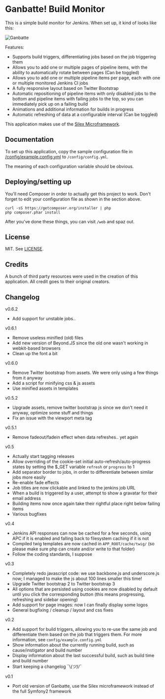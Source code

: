 Ganbatte! Build Monitor
========================

This is a simple build monitor for Jenkins. When set up, it kind of looks like this:

![Ganbatte](https://raw.github.com/kalmanolah/ganbatte/master/screenshot.png)

Features:

- Supports build triggers, differentiating jobs based on the job triggering them
- Allows you to add one or multiple pages of pipeline items, with the ability to automatically rotate between pages (Can be toggled)
- Allows you to add one or multiple pipeline items per page, each with one or multiple monitored Jenkins CI jobs
- A fully responsive layout based on Twitter Bootstrap
- Automatic repositioning of pipeline items with only disabled jobs to the bottom and pipeline items with failing jobs to the top, so you can immediately pick up on a failing build
- Animations and additional information for builds in progress
- Automatic refreshing of data at a configurable interval (Can be toggled)

This application makes use of the [Silex Microframework](http://silex.sensiolabs.org/).

Documentation
-------------

To set up this application, copy the sample configuration file in  [/config/example.config.yml](config/example.config.yml) to `/config/config.yml`.

The meaning of each configuration variable should be obvious.

Deploying/setting up
--------------------

You'll need Composer in order to actually get this project to work. Don't forget to edit your configuration file as shown in the section above.

    curl -sS https://getcomposer.org/installer | php
    php composer.phar install

After you've done these things, you can visit `/web` and spaz out.

License
-------

MIT. See [LICENSE](LICENSE).

Credits
-------

A bunch of third party resources were used in the creation of this application. All credit goes to their original creators.

Changelog
---------

v0.6.2

- Add support for unstable jobs..

v0.6.1

- Remove useless minified (old) files
- Add new version of Beyond.JS since the old one wasn't working in webkit-based browsers
- Clean up the font a bit

v0.6.0

- Remove Twitter bootstrap from assets. We were only using a few things from it anyway
- Add a script for minifying css & js assets
- Use minified assets in templates

v0.5.2

- Upgrade assets, remove twitter bootstrap js since we don't need it anyway, optimize some stuff and things
- Fix an issue with the viewport meta tag

v0.5.1

- Remove fadeout/fadein effect when data refreshes.. yet again

v0.5

- Actually start tagging releases
- Allow overriding of the cookie-set initial auto-refresh/auto-progress states by setting the $_GET variable `refresh` or `progress` to 1
- Add separator border to jobs, in order to differentiate between similar jobs more easily
- Re-enable fade effects
- Job titles are now clickable and linked to the jenkins job URL
- When a build is triggered by a user, attempt to show a gravatar for their email address
- Building items now once again take their rightful place right below failing items
- Various bugfixes

v0.4

- Jenkins API responses can now be cached for a few seconds, using APC if it is enabled and falling back to filesystem caching if it is not
- Compiled twig templates are now cached in `APP_ROOT/cache/twig/` (so please make sure php can create and/or write to that folder)
- Follow the coding standards, I suppose

v0.3

- Completely redo javascript code: we use backbone.js and underscore.js now; I managed to make the js about 100 lines smaller this time!
- Upgrade Twitter bootstrap 2 to Twitter bootstrap 3
- All options that are persisted using cookies are now disabled by default until you click the corresponding button (this means progressing, refreshing and sidebar opening)
- Add support for page images: now I can finally display some logos
- General bugfixing / cleanup / layout and css fixes

v0.2

- Add support for build triggers, allowing you to re-use the same job and differentiate them based on the job that triggers them. For more information, see `config/example.config.yml`
- Show information about the currently running build, such as cause/instigator and build number
- Display information about the last successful build, such as build time and build number
- Start keeping a changelog ¯\\_(ツ)_/¯

v0.1

- Port old version of Ganbatte, use the Silex microframework instead of the full Symfony2 framework
